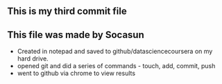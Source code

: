 ## This is my third commit file
## This file was made by Socasun

* Created in notepad and saved to github/datasciencecoursera on my hard drive.
* opened git and did a series of commands - touch, add, commit, push
* went to github via chrome to view results